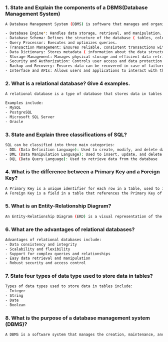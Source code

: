 ### 1. State and Explain the components of a DBMS(Database Management System)
```bash
A Database Management System (DBMS) is software that manages and organizes data. It has several key components:

- Database Engine*: Handles data storage, retrieval, and manipulation.
- Database Schema: Defines the structure of the database ( tables, columns, relationships ).
- Query Processor: Executes and optimizes queries.
- Transaction Management: Ensures reliable, consistent transactions with ACID properties.
- Data Dictionary: Stores metadata ( information about the data structure ).
- Storage Management: Manages physical storage and efficient data retrieval.
- Security and Authorization: Controls user access and data protection.
- Backup and Recovery: Ensures data can be recovered in case of failure.
- Interface and APIs: Allows users and applications to interact with the database.
```

### 2. What is a relational database? Give 4 examples.
```bash
A relational database is a type of database that stores data in tables with well-defined relationships between them.

Examples include:
- MySQL
- PostgreSQL
- Microsoft SQL Server
- Oracle
```

### 3. State and Explain three classifications of SQL?
```bash
SQL can be classified into three main categories:
- DDL (Data Definition Language): Used to create, modify, and delete database structures
- DML (Data Manipulation Language): Used to insert, update, and delete data.
- DQL (Data Query Language): Used to retrieve data from the database
```

### 4. What is the difference between a Primary Key and a Foreign Key?
```bash
A Primary Key is a unique identifier for each row in a table, used to identify and locate a record.
A Foreign Key is a field in a table that references the Primary Key of another table, establishing a relationship between them.
```

### 5. What is an Entity-Relationship Diagram?
```bash
An Entity-Relationship Diagram (ERD) is a visual representation of the relationships between entities in a database.
```

### 6. What are the advantages of relational databases?
```bash
Advantages of relational databases include:
- Data consistency and integrity
- Scalability and flexibility
- Support for complex queries and relationships
- Easy data retrieval and manipulation
- Robust security and access control
```

### 7. State four types of data type used to store data in tables?
```bash
Types of data types used to store data in tables include:
- Integer
- String
- Date
- Boolean
```

### 8. What is the purpose of a database management system (DBMS)? 
```bash
A DBMS is a software system that manages the creation, maintenance, and use of databases.